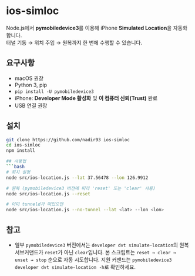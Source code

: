# ios-simloc

Node.js에서 **pymobiledevice3**를 이용해 iPhone **Simulated Location**을 자동화합니다.  
터널 기동 → 위치 주입 → 원복까지 한 번에 수행할 수 있습니다.

## 요구사항
- macOS 권장
- Python 3, pip
- `pip install -U pymobiledevice3`
- iPhone: **Developer Mode 활성화** 및 **이 컴퓨터 신뢰(Trust)** 완료
- USB 연결 권장

## 설치
```bash
git clone https://github.com/nadir93 ios-simloc
cd ios-simloc
npm install

## 사용법
```bash
# 위치 설정
node src/ios-location.js --lat 37.56478 --lon 126.9912

# 원복 (pymobiledevice3 버전에 따라 'reset' 또는 'clear' 사용)
node src/ios-location.js --reset

# 이미 tunneld가 떠있으면
node src/ios-location.js --no-tunnel --lat <lat> --lon <lon>
```

## 참고
- 일부 `pymobiledevice3` 버전에서는 `developer dvt simulate-location`의 원복 서브커맨드가 `reset`가 아닌 `clear`입니다.
  본 스크립트는 `reset → clear → unset → stop` 순으로 자동 시도합니다.
  지원 커맨드는 `pymobiledevice3 developer dvt simulate-location -h`로 확인하세요.
